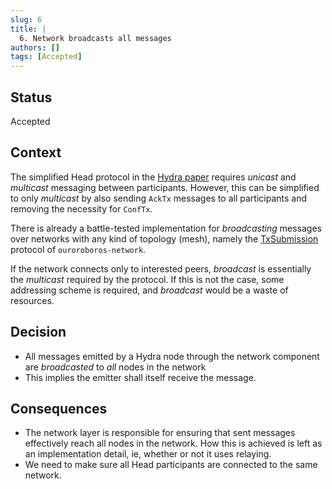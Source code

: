 ```yaml
---
slug: 6
title: | 
  6. Network broadcasts all messages
authors: []
tags: [Accepted]
---
```


## Status

Accepted

## Context

The simplified Head protocol in the [Hydra
paper](https://iohk.io/en/research/library/papers/hydrafast-isomorphic-state-channels/)
requires _unicast_ and _multicast_ messaging between participants. However, this
can be simplified to only _multicast_ by also sending `AckTx` messages to all
participants and removing the necessity for `ConfTx`.

There is already a battle-tested implementation for _broadcasting_ messages over
networks with any kind of topology (mesh), namely the
[TxSubmission](https://github.com/input-output-hk/ouroboros-network/tree/master/ouroboros-network/src/Ouroboros/Network/TxSubmission)
protocol of `ouroroboros-network`.

If the network connects only to interested peers, _broadcast_ is essentially the
_multicast_ required by the protocol. If this is not the case, some addressing
scheme is required, and _broadcast_ would be a waste of resources.

## Decision

* All messages emitted by a Hydra node through the network component are _broadcasted_ to _all_ nodes in the network
* This implies the emitter shall itself receive the message.

## Consequences

* The network layer is responsible for ensuring that sent messages effectively
  reach all nodes in the network. How this is achieved is left as an
  implementation detail, ie, whether or not it uses relaying.
* We need to make sure all Head participants are connected to the same network.

